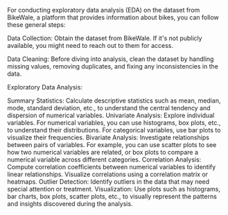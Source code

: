 For conducting exploratory data analysis (EDA) on the dataset from BikeWale, a platform that provides information about bikes, you can follow these general steps:

Data Collection: Obtain the dataset from BikeWale. If it's not publicly available, you might need to reach out to them for access.

Data Cleaning: Before diving into analysis, clean the dataset by handling missing values, removing duplicates, and fixing any inconsistencies in the data.

Exploratory Data Analysis:

Summary Statistics: Calculate descriptive statistics such as mean, median, mode, standard deviation, etc., to understand the central tendency and dispersion of numerical variables.
Univariate Analysis: Explore individual variables. For numerical variables, you can use histograms, box plots, etc., to understand their distributions. For categorical variables, use bar plots to visualize their frequencies.
Bivariate Analysis: Investigate relationships between pairs of variables. For example, you can use scatter plots to see how two numerical variables are related, or box plots to compare a numerical variable across different categories.
Correlation Analysis: Compute correlation coefficients between numerical variables to identify linear relationships. Visualize correlations using a correlation matrix or heatmaps.
Outlier Detection: Identify outliers in the data that may need special attention or treatment.
Visualization: Use plots such as histograms, bar charts, box plots, scatter plots, etc., to visually represent the patterns and insights discovered during the analysis.
